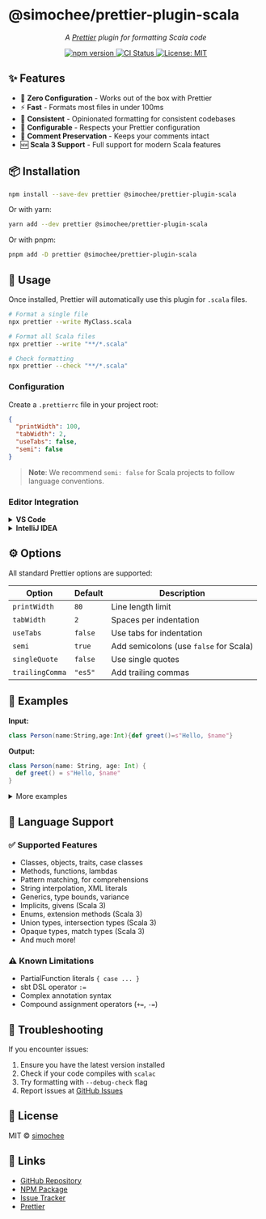 # @simochee/prettier-plugin-scala

<p align="center">
  <em>A <a href="https://prettier.io">Prettier</a> plugin for formatting Scala code</em>
</p>

<p align="center">
  <a href="https://www.npmjs.com/package/@simochee/prettier-plugin-scala">
    <img alt="npm version" src="https://img.shields.io/npm/v/@simochee/prettier-plugin-scala?color=brightgreen&label=npm%20package">
  </a>
  <a href="https://github.com/simochee/prettier-plugin-scala/actions">
    <img alt="CI Status" src="https://github.com/simochee/prettier-plugin-scala/workflows/CI/badge.svg">
  </a>
  <a href="https://github.com/simochee/prettier-plugin-scala/blob/main/LICENSE">
    <img alt="License: MIT" src="https://img.shields.io/badge/License-MIT-yellow.svg">
  </a>
</p>

## ✨ Features

- 🎯 **Zero Configuration** - Works out of the box with Prettier
- ⚡ **Fast** - Formats most files in under 100ms
- 📐 **Consistent** - Opinionated formatting for consistent codebases
- 🔧 **Configurable** - Respects your Prettier configuration
- 💬 **Comment Preservation** - Keeps your comments intact
- 🆕 **Scala 3 Support** - Full support for modern Scala features

## 📦 Installation

```bash
npm install --save-dev prettier @simochee/prettier-plugin-scala
```

Or with yarn:

```bash
yarn add --dev prettier @simochee/prettier-plugin-scala
```

Or with pnpm:

```bash
pnpm add -D prettier @simochee/prettier-plugin-scala
```

## 🚀 Usage

Once installed, Prettier will automatically use this plugin for `.scala` files.

```bash
# Format a single file
npx prettier --write MyClass.scala

# Format all Scala files
npx prettier --write "**/*.scala"

# Check formatting
npx prettier --check "**/*.scala"
```

### Configuration

Create a `.prettierrc` file in your project root:

```json
{
  "printWidth": 100,
  "tabWidth": 2,
  "useTabs": false,
  "semi": false
}
```

> **Note**: We recommend `semi: false` for Scala projects to follow language conventions.

### Editor Integration

<details>
<summary><strong>VS Code</strong></summary>

1. Install the [Prettier - Code formatter](https://marketplace.visualstudio.com/items?itemName=esbenp.prettier-vscode) extension
2. Add to your settings:

```json
{
  "[scala]": {
    "editor.defaultFormatter": "esbenp.prettier-vscode",
    "editor.formatOnSave": true
  }
}
```
</details>

<details>
<summary><strong>IntelliJ IDEA</strong></summary>

1. Install the [Prettier](https://plugins.jetbrains.com/plugin/10456-prettier) plugin
2. Configure it to format `*.scala` files
</details>

## ⚙️ Options

All standard Prettier options are supported:

| Option | Default | Description |
|--------|---------|-------------|
| `printWidth` | `80` | Line length limit |
| `tabWidth` | `2` | Spaces per indentation |
| `useTabs` | `false` | Use tabs for indentation |
| `semi` | `true` | Add semicolons (use `false` for Scala) |
| `singleQuote` | `false` | Use single quotes |
| `trailingComma` | `"es5"` | Add trailing commas |

## 📸 Examples

**Input:**
```scala
class Person(name:String,age:Int){def greet()=s"Hello, $name"}
```

**Output:**
```scala
class Person(name: String, age: Int) {
  def greet() = s"Hello, $name"
}
```

<details>
<summary>More examples</summary>

**Pattern Matching:**
```scala
// Input
x match{case Some(value)=>println(value)case None=>println("empty")}

// Output
x match {
  case Some(value) => println(value)
  case None => println("empty")
}
```

**For Comprehension:**
```scala
// Input
for{x<-List(1,2,3)y<-List(4,5,6)if x+y>5}yield x*y

// Output
for {
  x <- List(1, 2, 3)
  y <- List(4, 5, 6)
  if x + y > 5
} yield x * y
```
</details>

## 🌟 Language Support

### ✅ Supported Features

- Classes, objects, traits, case classes
- Methods, functions, lambdas
- Pattern matching, for comprehensions
- String interpolation, XML literals
- Generics, type bounds, variance
- Implicits, givens (Scala 3)
- Enums, extension methods (Scala 3)
- Union types, intersection types (Scala 3)
- Opaque types, match types (Scala 3)
- And much more!

### ⚠️ Known Limitations

- PartialFunction literals `{ case ... }`
- sbt DSL operator `:=`
- Complex annotation syntax
- Compound assignment operators (`+=`, `-=`)

## 🐛 Troubleshooting

If you encounter issues:

1. Ensure you have the latest version installed
2. Check if your code compiles with `scalac`
3. Try formatting with `--debug-check` flag
4. Report issues at [GitHub Issues](https://github.com/simochee/prettier-plugin-scala/issues)

## 📄 License

MIT © [simochee](https://github.com/simochee)

## 🔗 Links

- [GitHub Repository](https://github.com/simochee/prettier-plugin-scala)
- [NPM Package](https://www.npmjs.com/package/@simochee/prettier-plugin-scala)
- [Issue Tracker](https://github.com/simochee/prettier-plugin-scala/issues)
- [Prettier](https://prettier.io)